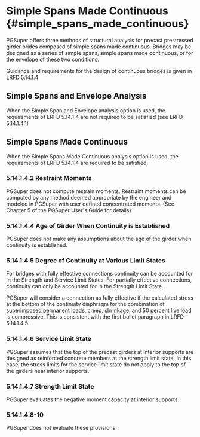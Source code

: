 Simple Spans Made Continuous {#simple_spans_made_continuous}
======================================
PGSuper offers three methods of structural analysis for precast prestressed girder brides composed of simple spans made continuous. Bridges may be designed as a series of simple spans, simple spans made continuous, or for the envelope of these two conditions.

Guidance and requirements for the design of continuous bridges is given in LRFD 5.14.1.4

## Simple Spans and Envelope Analysis
When the Simple Span and Envelope analysis option is used, the requirements of LRFD 5.14.1.4 are not required to be satisfied (see LRFD 5.14.1.4.1)

## Simple Spans Made Continuous
When the Simple Spans Made Continuous analysis option is used, the requirements of LRFD 5.14.1.4 are required to be satisfied. 

### 5.14.1.4.2 Restraint Moments
PGSuper does not compute restrain moments. Restraint moments can be computed by any method deemed appropriate by the engineer and modeled in PGSuper with user defined concentrated moments. (See Chapter 5 of the PGSuper User's Guide for details)

### 5.14.1.4.4 Age of Girder When Continuity is Established
PGSuper does not make any assumptions about the age of the girder when continuity is established.

### 5.14.1.4.5 Degree of Continuity at Various Limit States
For bridges with fully effective connections continuity can be accounted for in the Strength and Service Limit States. For partially effective connections, continuity can only be accounted for in the Strength Limit State.

PGSuper will consider a connection as fully effective if the calculated stress at the bottom of the continuity diaphragm for the combination of superimposed permanent loads, creep, shrinkage, and 50 percent live load is compressive. This is consistent with the first bullet paragraph in LRFD 5.14.1.4.5.

### 5.14.1.4.6 Service Limit State
PGSuper assumes that the top of the precast girders at interior supports are designed as reinforced concrete members at the strength limit state. In this case, the stress limits for the service limit state do not apply to the top of the girders near interior supports.

### 5.14.1.4.7 Strength Limit State
PGSuper evaluates the negative moment capacity at interior supports

### 5.14.1.4.8-10
PGSuper does not evaluate these provisions.

